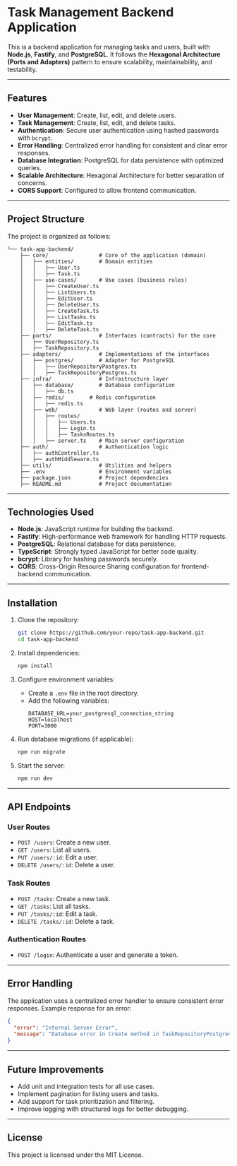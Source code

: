 # Task Management Backend Application

This is a backend application for managing tasks and users, built with **Node.js**, **Fastify**, and **PostgreSQL**. It follows the **Hexagonal Architecture (Ports and Adapters)** pattern to ensure scalability, maintainability, and testability.

---

## Features

- **User Management**: Create, list, edit, and delete users.
- **Task Management**: Create, list, edit, and delete tasks.
- **Authentication**: Secure user authentication using hashed passwords with `bcrypt`.
- **Error Handling**: Centralized error handling for consistent and clear error responses.
- **Database Integration**: PostgreSQL for data persistence with optimized queries.
- **Scalable Architecture**: Hexagonal Architecture for better separation of concerns.
- **CORS Support**: Configured to allow frontend communication.

---

## Project Structure

The project is organized as follows:

```
└── task-app-backend/
    ├── core/                # Core of the application (domain)
    │   ├── entities/        # Domain entities
    │   │   ├── User.ts
    │   │   ├── Task.ts
    │   ├── use-cases/       # Use cases (business rules)
    │   │   ├── CreateUser.ts
    │   │   ├── ListUsers.ts
    │   │   ├── EditUser.ts
    │   │   ├── DeleteUser.ts
    │   │   ├── CreateTask.ts
    │   │   ├── ListTasks.ts
    │   │   ├── EditTask.ts
    │   │   ├── DeleteTask.ts
    ├── ports/               # Interfaces (contracts) for the core
    │   ├── UserRepository.ts
    │   ├── TaskRepository.ts
    ├── adapters/            # Implementations of the interfaces
    │   ├── postgres/        # Adapter for PostgreSQL
    │   │   ├── UserRepositoryPostgres.ts
    │   │   ├── TaskRepositoryPostgres.ts
    ├── infra/               # Infrastructure layer
    │   ├── database/        # Database configuration
    │   │   ├── db.ts
    │   ├── redis/        # Redis configuration
    │   │   ├── redis.ts
    │   ├── web/             # Web layer (routes and server)
    │   │   ├── routes/
    │   │   │   ├── Users.ts
    │   │   │   ├── Login.ts
    │   │   │   ├── TasksRoutes.ts
    │   │   ├── server.ts    # Main server configuration
    ├── auth/                # Authentication logic
    │   ├── authController.ts
    │   ├── authMiddleware.ts
    ├── utils/               # Utilities and helpers
    ├── .env                 # Environment variables
    ├── package.json         # Project dependencies
    ├── README.md            # Project documentation
```

---

## Technologies Used

- **Node.js**: JavaScript runtime for building the backend.
- **Fastify**: High-performance web framework for handling HTTP requests.
- **PostgreSQL**: Relational database for data persistence.
- **TypeScript**: Strongly typed JavaScript for better code quality.
- **bcrypt**: Library for hashing passwords securely.
- **CORS**: Cross-Origin Resource Sharing configuration for frontend-backend communication.

---

## Installation

1. Clone the repository:
   ```bash
   git clone https://github.com/your-repo/task-app-backend.git
   cd task-app-backend
   ```

2. Install dependencies:
   ```bash
   npm install
   ```

3. Configure environment variables:
   - Create a `.env` file in the root directory.
   - Add the following variables:
     ```
     DATABASE_URL=your_postgresql_connection_string
     HOST=localhost
     PORT=3000
     ```

4. Run database migrations (if applicable):
   ```bash
   npm run migrate
   ```

5. Start the server:
   ```bash
   npm run dev
   ```

---

## API Endpoints

### User Routes
- `POST /users`: Create a new user.
- `GET /users`: List all users.
- `PUT /users/:id`: Edit a user.
- `DELETE /users/:id`: Delete a user.

### Task Routes
- `POST /tasks`: Create a new task.
- `GET /tasks`: List all tasks.
- `PUT /tasks/:id`: Edit a task.
- `DELETE /tasks/:id`: Delete a task.

### Authentication Routes
- `POST /login`: Authenticate a user and generate a token.

---

## Error Handling

The application uses a centralized error handler to ensure consistent error responses. Example response for an error:
```json
{
  "error": "Internal Server Error",
  "message": "Database error in Create method in TaskRepositoryPostgres"
}
```

---

## Future Improvements

- Add unit and integration tests for all use cases.
- Implement pagination for listing users and tasks.
- Add support for task prioritization and filtering.
- Improve logging with structured logs for better debugging.

---

## License

This project is licensed under the MIT License.

